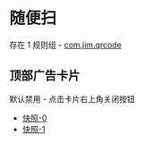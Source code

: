 # 随便扫

存在 1 规则组 - [com.jim.qrcode](/src/apps/com.jim.qrcode.ts)

## 顶部广告卡片

默认禁用 - 点击卡片右上角关闭按钮

- [快照-0](https://i.gkd.li/import/12606861)
- [快照-1](https://i.gkd.li/import/12606862)
